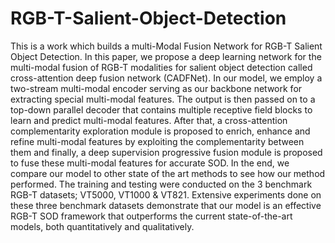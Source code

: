 # RGB-T-Salient-Object-Detection
This is a work which builds a multi-Modal Fusion Network for RGB-T Salient Object Detection.
In this paper, we propose a deep learning 
network for the multi-modal fusion of RGB-T modalities for salient object detection called 
cross-attention deep fusion network (CADFNet). In our model, we employ a two-stream multi-modal encoder serving as our backbone network for extracting special multi-modal features. The 
output is then passed on to a top-down parallel decoder that contains multiple receptive field 
blocks to learn and predict multi-modal features. After that, a cross-attention complementarity 
exploration module is proposed to enrich, enhance and refine multi-modal features by exploiting 
the complementarity between them and finally, a deep supervision progressive fusion module is 
proposed to fuse these multi-modal features for accurate SOD. In the end, we compare our model 
to other state of the art methods to see how our method performed. The training and testing were 
conducted on the 3 benchmark RGB-T datasets; VT5000, VT1000 & VT821. Extensive 
experiments done on these three benchmark datasets demonstrate that our model is an effective 
RGB-T SOD framework that outperforms the current state-of-the-art models, both quantitatively 
and qualitatively.

